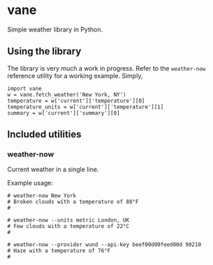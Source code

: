 vane
====

Simple weather library in Python.

## Using the library

The library is very much a work in progress. Refer to the `weather-now`
reference utility for a working example. Simply,

```
import vane
w = vane.fetch_weather('New York, NY')
temperature = w['current']['temperature'][0]
temperature_units = w['current']['temperature'][1]
summary = w['current']['summary'][0]
```

## Included utilities

### weather-now

Current weather in a single line.

Example usage:

```
# weather-now New York
# Broken clouds with a temperature of 88°F
#
```

```
# weather-now --units metric London, UK
# Few clouds with a temperature of 22°C
#
```

```
# weather-now --provider wund --api-key beef00d00feed00d 90210
# Haze with a temperature of 76°F
#
```
